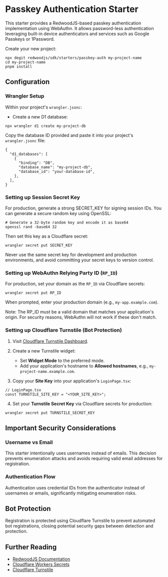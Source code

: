 # Passkey Authentication Starter

This starter provides a RedwoodJS-based passkey authentication implementation using WebAuthn. It allows password-less authentication leveraging built-in device authenticators and services such as Google Passkeys or 1Password.

Create your new project:

```shell
npx degit redwoodjs/sdk/starters/passkey-auth my-project-name
cd my-project-name
pnpm install
```

## Configuration

### Wrangler Setup

Within your project's `wrangler.jsonc`:

- Create a new D1 database:

```shell
npx wrangler d1 create my-project-db
```

Copy the database ID provided and paste it into your project's `wrangler.jsonc` file:

```jsonc
{
  "d1_databases": [
    {
      "binding": "DB",
      "database_name": "my-project-db",
      "database_id": "your-database-id",
    },
  ],
}
```

### Setting up Session Secret Key

For production, generate a strong SECRET_KEY for signing session IDs. You can generate a secure random key using OpenSSL:

```shell
# Generate a 32-byte random key and encode it as base64
openssl rand -base64 32
```

Then set this key as a Cloudflare secret:

```shell
wrangler secret put SECRET_KEY
```

Never use the same secret key for development and production environments, and avoid committing your secret keys to version control.

### Setting up WebAuthn Relying Party ID (`RP_ID`)

For production, set your domain as the `RP_ID` via Cloudflare secrets:

```shell
wrangler secret put RP_ID
```

When prompted, enter your production domain (e.g., `my-app.example.com`).

Note: The RP_ID must be a valid domain that matches your application's origin. For security reasons, WebAuthn will not work if these don't match.

### Setting up Cloudflare Turnstile (Bot Protection)

1. Visit [Cloudflare Turnstile Dashboard](https://dash.cloudflare.com/?to=/:account/turnstile).

2. Create a new Turnstile widget:

   - Set **Widget Mode** to the preferred mode.
   - Add your application's hostname to **Allowed hostnames**, e.g., `my-project-name.example.com`.

3. Copy your **Site Key** into your application's `LoginPage.tsx`:

```tsx
// LoginPage.tsx
const TURNSTILE_SITE_KEY = "<YOUR_SITE_KEY>";
```

4. Set your **Turnstile Secret Key** via Cloudflare secrets for production:

```shell
wrangler secret put TURNSTILE_SECRET_KEY
```

## Important Security Considerations

### Username vs Email

This starter intentionally uses usernames instead of emails. This decision prevents enumeration attacks and avoids requiring valid email addresses for registration.

### Authentication Flow

Authentication uses credential IDs from the authenticator instead of usernames or emails, significantly mitigating enumeration risks.

## Bot Protection

Registration is protected using Cloudflare Turnstile to prevent automated bot registrations, closing potential security gaps between detection and protection.

## Further Reading

- [RedwoodJS Documentation](https://redwoodjs.com)
- [Cloudflare Workers Secrets](https://developers.cloudflare.com/workers/runtime-apis/secrets/)
- [Cloudflare Turnstile](https://developers.cloudflare.com/turnstile/)
